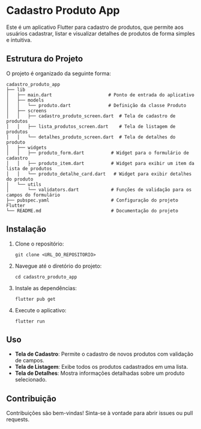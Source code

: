 # Cadastro Produto App

Este é um aplicativo Flutter para cadastro de produtos, que permite aos usuários cadastrar, listar e visualizar detalhes de produtos de forma simples e intuitiva.

## Estrutura do Projeto

O projeto é organizado da seguinte forma:

```
cadastro_produto_app
├── lib
│   ├── main.dart                     # Ponto de entrada do aplicativo
│   ├── models
│   │   └── produto.dart              # Definição da classe Produto
│   ├── screens
│   │   ├── cadastro_produto_screen.dart  # Tela de cadastro de produtos
│   │   ├── lista_produtos_screen.dart    # Tela de listagem de produtos
│   │   └── detalhes_produto_screen.dart  # Tela de detalhes do produto
│   ├── widgets
│   │   ├── produto_form.dart          # Widget para o formulário de cadastro
│   │   ├── produto_item.dart          # Widget para exibir um item da lista de produtos
│   │   └── produto_detalhe_card.dart   # Widget para exibir detalhes do produto
│   └── utils
│       └── validators.dart            # Funções de validação para os campos do formulário
├── pubspec.yaml                       # Configuração do projeto Flutter
└── README.md                          # Documentação do projeto
```

## Instalação

1. Clone o repositório:
   ```
   git clone <URL_DO_REPOSITORIO>
   ```

2. Navegue até o diretório do projeto:
   ```
   cd cadastro_produto_app
   ```

3. Instale as dependências:
   ```
   flutter pub get
   ```

4. Execute o aplicativo:
   ```
   flutter run
   ```

## Uso

- **Tela de Cadastro**: Permite o cadastro de novos produtos com validação de campos.
- **Tela de Listagem**: Exibe todos os produtos cadastrados em uma lista.
- **Tela de Detalhes**: Mostra informações detalhadas sobre um produto selecionado.

## Contribuição

Contribuições são bem-vindas! Sinta-se à vontade para abrir issues ou pull requests.